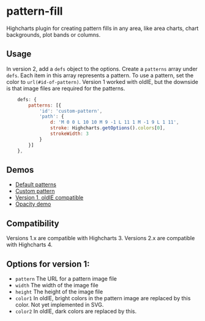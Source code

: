 pattern-fill
============

Highcharts plugin for creating pattern fills in any area, like area charts, chart backgrounds, plot bands or columns.

## Usage
In version 2, add a `defs` object to the options. Create a `patterns` array under `defs`. Each item in this array represents a pattern. To use a pattern, set the color to `url(#id-of-pattern)`. Version 1 worked with oldIE, but the downside is that image files are required for the patterns.

```js
    defs: {
        patterns: [{
            'id': 'custom-pattern',
            'path': {
                d: 'M 0 0 L 10 10 M 9 -1 L 11 1 M -1 9 L 1 11',
	            stroke: Highcharts.getOptions().colors[0],
    	        strokeWidth: 3
            }
        }]
    },
```

## Demos
* [Default patterns](http://jsfiddle.net/highcharts/gqg618eb/)
* [Custom pattern](http://jsfiddle.net/highcharts/jzy1unsv/)
* [Version 1, oldIE compatible](http://jsfiddle.net/highcharts/ErU8H/)
* [Opacity demo](http://jsfiddle.net/mjmkb5r4/)

 
## Compatibility
Versions 1.x are compatible with Highcharts 3. Versions 2.x are compatible with Highcharts 4.
 
## Options for version 1:

- `pattern`
  The URL for a pattern image file
- `width`
  The width of the image file
- `height`
  The height of the image file
- `color1`
  In oldIE, bright colors in the pattern image are replaced by this color. Not yet implemented in SVG.
- `color2`
  In oldIE, dark colors are replaced by this. 
